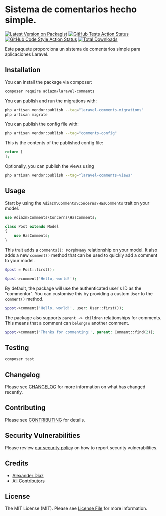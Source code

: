 # Sistema de comentarios hecho simple.

[![Latest Version on Packagist](https://img.shields.io/packagist/v/adiazm/laravel-comments.svg?style=flat-square)](https://packagist.org/packages/adiazm/laravel-comments)
[![GitHub Tests Action Status](https://img.shields.io/github/actions/workflow/status/adiazm/laravel-comments/run-tests.yml?branch=main&label=tests&style=flat-square)](https://github.com/adiazm/laravel-comments/actions?query=workflow%3Arun-tests+branch%3Amain)
[![GitHub Code Style Action Status](https://img.shields.io/github/actions/workflow/status/adiazm/laravel-comments/fix-php-code-style-issues.yml?branch=main&label=code%20style&style=flat-square)](https://github.com/adiazm/laravel-comments/actions?query=workflow%3A"Fix+PHP+code+style+issues"+branch%3Amain)
[![Total Downloads](https://img.shields.io/packagist/dt/adiazm/laravel-comments.svg?style=flat-square)](https://packagist.org/packages/adiazm/laravel-comments)

Este paquete proporciona un sistema de comentarios simple para aplicaciones Laravel.

## Installation

You can install the package via composer:

```bash
composer require adiazm/laravel-comments
```

You can publish and run the migrations with:

```bash
php artisan vendor:publish --tag="laravel-comments-migrations"
php artisan migrate
```

You can publish the config file with:

```bash
php artisan vendor:publish --tag="comments-config"
```

This is the contents of the published config file:

```php
return [
];
```

Optionally, you can publish the views using

```bash
php artisan vendor:publish --tag="laravel-comments-views"
```

## Usage
Start by using the `Adiazm\Comments\Concerns\HasComments` trait on your model.
```php
use Adiazm\Comments\Concerns\HasComments;

class Post extends Model
{
    use HasComments;
}
```
This trait adds a `comments(): MorphMany` relationship on your model. It also adds a new `comment()` method that can be used to quickly add a comment to your model.

```php
$post = Post::first();

$post->comment('Hello, world!');
```

By default, the package will use the authenticated user's ID as the "commentor". You can customise this by providing a custom `User` to the `comment()` method.

```php
$post->comment('Hello, world!', user: User::first());
```

The package also supports `parent -> children` relationships for comments. This means that a comment can `belongTo` another comment.

```php
$post->comment('Thanks for commenting!', parent: Comment::find(2));
```


## Testing

```bash
composer test
```

## Changelog

Please see [CHANGELOG](CHANGELOG.md) for more information on what has changed recently.

## Contributing

Please see [CONTRIBUTING](CONTRIBUTING.md) for details.

## Security Vulnerabilities

Please review [our security policy](../../security/policy) on how to report security vulnerabilities.

## Credits

- [Alexander Díaz](https://github.com/adiazm)
- [All Contributors](../../contributors)

## License

The MIT License (MIT). Please see [License File](LICENSE.md) for more information.
